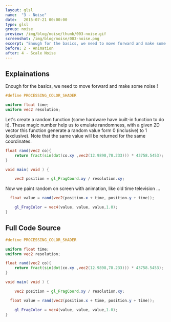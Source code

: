 ```yaml
---
layout: glsl
name:  "3 - Noise"
date:   2015-07-21 00:00:00
type: glsl
group: noise
preview: /img/blog/noise/thumb/003-noise.gif
screenshot: /img/blog/noise/003-noise.png
excerpt: "Enough for the basics, we need to move forward and make some noise !"
before: 2 - Animation
after: 4 - Scale Noise
---
```

## Explainations

Enough for the basics, we need to move forward and make some noise !

``` glsl
#define PROCESSING_COLOR_SHADER

uniform float time;
uniform vec2 resolution;

```

Let's create a random function (some hardware have built-in function to do it).
These magic number help us to emulate randomness, with a given 2D vector this function
generate a random value form 0 (inclusive) to 1 (exclusive).
Note that the same value will be returned for the same coordinates.

``` glsl
float rand(vec2 co){
    return fract(sin(dot(co.xy ,vec2(12.9898,78.233))) * 43758.5453);
}

void main( void ) {

	vec2 position = gl_FragCoord.xy / resolution.xy;

```

Now we paint random on screen with animation, like old time television ...

``` glsl
  float value = rand(vec2(position.x + time, position.y + time));

	gl_FragColor = vec4(value, value, value,1.0);
}
```


## Full Code Source

``` glsl
#define PROCESSING_COLOR_SHADER

uniform float time;
uniform vec2 resolution;

float rand(vec2 co){
    return fract(sin(dot(co.xy ,vec2(12.9898,78.233))) * 43758.5453);
}

void main( void ) {

	vec2 position = gl_FragCoord.xy / resolution.xy;

  float value = rand(vec2(position.x + time, position.y + time));

	gl_FragColor = vec4(value, value, value,1.0);
}
```